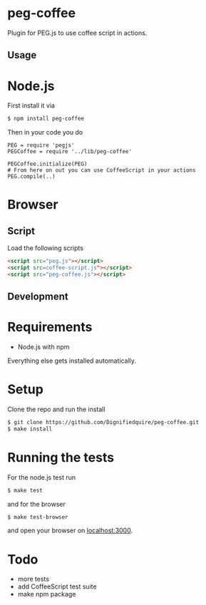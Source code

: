 peg-coffee
==========

Plugin for PEG.js to use coffee script in actions.


Usage
-----

# Node.js

First install it via
```bash
$ npm install peg-coffee
```
Then in your code you do

```coffee-script
PEG = require 'pegjs'
PEGCoffee = require '../lib/peg-coffee'

PEGCoffee.initialize(PEG)
# From here on out you can use CoffeeScript in your actions
PEG.compile(..)
```


# Browser
## Script
Load the following scripts

```html
<script src="peg.js"></script>
<script src=coffee-script.js"></script>
<script src="peg-coffee.js"></script>
```



Development
-----------

# Requirements

* Node.js with npm

Everything else gets installed automatically.

# Setup

Clone the repo and run the install
```bash
$ git clone https://github.com/Dignifiedquire/peg-coffee.git
$ make install
```

# Running the tests

For the node.js test run
```bash
$ make test
```
and for the browser
```bash
$ make test-browser
```
and open your browser on [localhost:3000](http://localhost:3000).



# Todo

* more tests
* add CoffeeScript test suite
* make npm package
